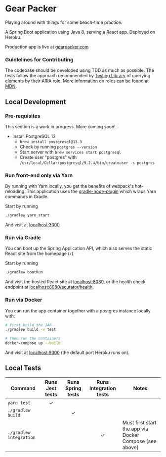 # Gear Packer
Playing around with things for some beach-time practice.

A Spring Boot application using Java 8, serving a React app. Deployed on Heroku.

Production app is live at [gearpacker.com](http://www.gearpacker.com/)

### Guidlelines for Contributing
The codebase should be developed using TDD as much as possible. The tests follow the approach recommended by [Testing Library](https://testing-library.com/docs/queries/about#priority) of querying elements by their ARIA role. More information on roles can be found at [MDN](https://developer.mozilla.org/en-US/docs/Web/Accessibility/ARIA/ARIA_Techniques#roles).

## Local Development

### Pre-requisites
This section is a work in progress. More coming soon!

- Install PostgreSQL 13
    - `brew install postgresql@13.3`
    - Check by running `postgres --version`
    - Start server with `brew services start postgresql`
    - Create user "postgres" with `/usr/local/Cellar/postgresql/9.2.4/bin/createuser -s postgres`
  
### Run front-end only via Yarn
By running with Yarn locally, you get the benefits of webpack's hot-reloading. This application uses the [gradle-node-plugin](https://github.com/node-gradle/gradle-node-plugin) which wraps Yarn commands in Gradle.

Start by running
```bash
./gradlew yarn_start
```
And visit at [localhost:3000](localhost:3000)

### Run via Gradle
You can boot up the Spring Application API, which also serves the static React site from the homepage (`/`).

Start by running
```bash
./gradlew bootRun
```

And visit the hosted React site at [localhost:8080](http://localhost:8080), or the health check endpoint at [localhost:8080/acutator/health](http://localhost:8080/acutator/health).

### Run via Docker
You can run the app container together with a postgres instance locally with:
```bash
# first build the JAR 
./gradlew build -x test

# Then run the containers
docker-compose up --build
```
And visit at [localhost:9000](http://localhost:9000) (the default port Heroku runs on).

## Local Tests
| Command | Runs Jest tests | Runs Spring tests | Runs Integration tests | Notes|
| --- | :---: | :---: | :---: | --- |
| `yarn test` | ✓ | | | |
| `./gradlew build` | | ✓ | | |
| `./gradlew integration` | | | ✓ | Must first start the app via Docker Compose (see above) |
